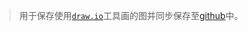 > 用于保存使用[`draw.io`](https://app.diagrams.net/)工具画的图并同步保存至[github](https://github.com/yangyangzx/images/)中。
